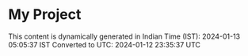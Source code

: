 # My Project

This content is dynamically generated in Indian Time (IST): 2024-01-13 05:05:37 IST
Converted to UTC: 2024-01-12 23:35:37 UTC
